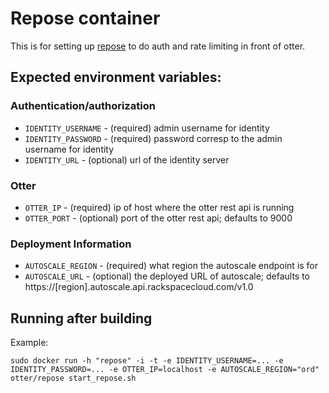 # Repose container
This is for setting up [repose](http://openrepose.org/) to do auth and rate limiting in front of otter.

## Expected environment variables:

### Authentication/authorization
- `IDENTITY_USERNAME` - (required) admin username for identity
- `IDENTITY_PASSWORD` - (required) password corresp to the admin username for identity
- `IDENTITY_URL` - (optional) url of the identity server

### Otter
- `OTTER_IP` - (required) ip of host where the otter rest api is running
- `OTTER_PORT` - (optional) port of the otter rest api; defaults to 9000

### Deployment Information
- `AUTOSCALE_REGION` - (required) what region the autoscale endpoint is for
- `AUTOSCALE_URL` - (optional) the deployed URL of autoscale; defaults to https://[region].autoscale.api.rackspacecloud.com/v1.0

## Running after building

Example:

`sudo docker run -h "repose" -i -t -e IDENTITY_USERNAME=... -e IDENTITY_PASSWORD=... -e OTTER_IP=localhost -e AUTOSCALE_REGION="ord" otter/repose start_repose.sh`

